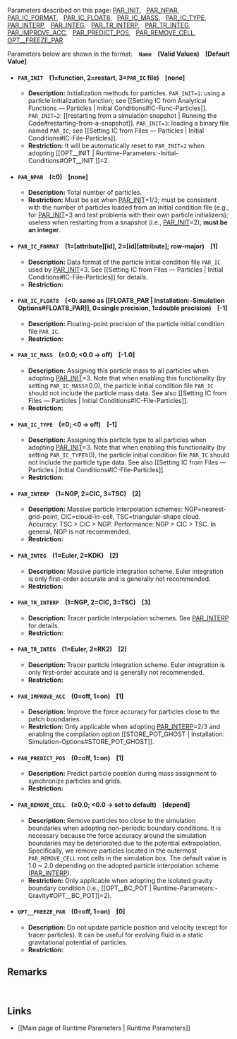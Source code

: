 Parameters described on this page:
[PAR_INIT](#PAR_INIT), &nbsp;
[PAR_NPAR](#PAR_NPAR), &nbsp;
[PAR_IC_FORMAT](#PAR_IC_FORMAT), &nbsp;
[PAR_IC_FLOAT8](#PAR_IC_FLOAT8), &nbsp;
[PAR_IC_MASS](#PAR_IC_MASS), &nbsp;
[PAR_IC_TYPE](#PAR_IC_TYPE), &nbsp;
[PAR_INTERP](#PAR_INTERP), &nbsp;
[PAR_INTEG](#PAR_INTEG), &nbsp;
[PAR_TR_INTERP](#PAR_TR_INTERP), &nbsp;
[PAR_TR_INTEG](#PAR_TR_INTEG), &nbsp;
[PAR_IMPROVE_ACC](#PAR_IMPROVE_ACC), &nbsp;
[PAR_PREDICT_POS](#PAR_PREDICT_POS), &nbsp;
[PAR_REMOVE_CELL](#PAR_REMOVE_CELL), &nbsp;
[OPT__FREEZE_PAR](#OPT__FREEZE_PAR) &nbsp;


Parameters below are shown in the format: &ensp; **`Name` &ensp; (Valid Values) &ensp; [Default Value]**

<a name="PAR_INIT"></a>
* #### `PAR_INIT` &ensp; (1=function, 2=restart, 3=`PAR_IC` file) &ensp; [none]
    * **Description:**
Initialization methods for particles.
`PAR_INIT=1`: using a particle initialization function; see
[[Setting IC from Analytical Functions &#8212; Particles | Initial Conditions#IC-Func-Particles]].
`PAR_INIT=2`:
[[restarting from a simulation snapshot | Running the Code#restarting-from-a-snapshot]].
`PAR_INIT=3`: loading a binary file named `PAR_IC`; see
[[Setting IC from Files &#8212; Particles | Initial Conditions#IC-File-Particles]].
    * **Restriction:**
It will be automatically reset to `PAR_INIT=2` when adopting
[[OPT__INIT | Runtime-Parameters:-Initial-Conditions#OPT__INIT ]]=2.

<a name="PAR_NPAR"></a>
* #### `PAR_NPAR` &ensp; (&#8805;0) &ensp; [none]
    * **Description:**
Total number of particles.
    * **Restriction:**
Must be set when [PAR_INIT](#PAR_INIT)=1/3;
must be consistent with the number of particles loaded from an initial
condition file (e.g., for [PAR_INIT](#PAR_INIT)=3 and test problems
with their own particle initializers);
useless when restarting from a snapshot (i.e., [PAR_INIT](#PAR_INIT)=2);
**must be an integer**.

<a name="PAR_IC_FORMAT"></a>
* #### `PAR_IC_FORMAT` &ensp; (1=[attribute][id], 2=[id][attribute]; row-major) &ensp; [1]
    * **Description:**
Data format of the particle initial condition file `PAR_IC` used by
[PAR_INIT](#PAR_INIT)=3. See
[[Setting IC from Files &#8212; Particles | Initial Conditions#IC-File-Particles]]
for details.
    * **Restriction:**

<a name="PAR_IC_FLOAT8"></a>
* #### `PAR_IC_FLOAT8` &ensp; (<0: same as [[FLOAT8_PAR | Installation:-Simulation Options#FLOAT8_PAR]], 0=single precision, 1=double precision) &ensp; [-1]
    * **Description:**
Floating-point precision of the particle initial condition file `PAR_IC`.
    * **Restriction:**

<a name="PAR_IC_MASS"></a>
* #### `PAR_IC_MASS` &ensp; (&#8805;0.0; <0.0 &#8594; off) &ensp; [-1.0]
    * **Description:**
Assigning this particle mass to all particles when adopting
[PAR_INIT](#PAR_INIT)=3. Note that when enabling this functionality (by setting `PAR_IC_MASS`&#8805;0.0),
the particle initial condition file `PAR_IC` should not include the particle mass data.
See also
[[Setting IC from Files &#8212; Particles | Initial Conditions#IC-File-Particles]].
    * **Restriction:**

<a name="PAR_IC_TYPE"></a>
* #### `PAR_IC_TYPE` &ensp; (&#8805;0; <0 &#8594; off) &ensp; [-1]
    * **Description:**
Assigning this particle type to all particles when adopting
[PAR_INIT](#PAR_INIT)=3. Note that when enabling this functionality (by setting `PAR_IC_TYPE`&#8805;0),
the particle initial condition file `PAR_IC` should not include the particle type data.
See also
[[Setting IC from Files &#8212; Particles | Initial Conditions#IC-File-Particles]].
    * **Restriction:**

<a name="PAR_INTERP"></a>
* #### `PAR_INTERP` &ensp; (1=NGP, 2=CIC, 3=TSC) &ensp; [2]
    * **Description:**
Massive particle interpolation schemes:
NGP=nearest-grid-point, CIC=cloud-in-cell, TSC=triangular-shape cloud.
Accuracy: TSC > CIC > NGP. Performance: NGP > CIC > TSC. In general,
NGP is not recommended.
    * **Restriction:**

<a name="PAR_INTEG"></a>
* #### `PAR_INTEG` &ensp; (1=Euler, 2=KDK) &ensp; [2]
    * **Description:**
Massive particle integration scheme. Euler integration is only first-order accurate
and is generally not recommended.
    * **Restriction:**

<a name="PAR_TR_INTERP"></a>
* #### `PAR_TR_INTERP` &ensp; (1=NGP, 2=CIC, 3=TSC) &ensp; [3]
    * **Description:**
Tracer particle interpolation schemes. See [PAR_INTERP](#PAR_INTERP) for details.
    * **Restriction:**

<a name="PAR_TR_INTEG"></a>
* #### `PAR_TR_INTEG` &ensp; (1=Euler, 2=RK2) &ensp; [2]
    * **Description:**
Tracer particle integration scheme. Euler integration is only first-order accurate
and is generally not recommended.
    * **Restriction:**

<a name="PAR_IMPROVE_ACC"></a>
* #### `PAR_IMPROVE_ACC` &ensp; (0=off, 1=on) &ensp; [1]
    * **Description:**
Improve the force accuracy for particles close to the patch boundaries.
    * **Restriction:**
Only applicable when adopting [PAR_INTERP](#PAR_INTERP)=2/3 and
enabling the compilation option [[STORE_POT_GHOST | Installation: Simulation-Options#STORE_POT_GHOST]].

<a name="PAR_PREDICT_POS"></a>
* #### `PAR_PREDICT_POS` &ensp; (0=off, 1=on) &ensp; [1]
    * **Description:**
Predict particle position during mass assignment to
synchronize particles and grids.
    * **Restriction:**

<a name="PAR_REMOVE_CELL"></a>
* #### `PAR_REMOVE_CELL` &ensp; (&#8805;0.0; <0.0 &#8594; set to default) &ensp; [depend]
    * **Description:**
Remove particles too close to the simulation boundaries when adopting
non-periodic boundary conditions. It is necessary because the force
accuracy around the simulation boundaries may be deteriorated due
to the potential extrapolation. Specifically, we remove particles
located in the outermost `PAR_REMOVE_CELL` root cells in the simulation
box. The default value is 1.0 ~ 2.0 depending on the adopted particle
interpolation scheme ([PAR_INTERP](#PAR_INTERP)).
    * **Restriction:**
Only applicable when adopting the isolated gravity boundary condition
(i.e., [[OPT__BC_POT | Runtime-Parameters:-Gravity#OPT__BC_POT]]=2).

<a name="OPT__FREEZE_PAR"></a>
* #### `OPT__FREEZE_PAR` &ensp; (0=off, 1=on) &ensp; [0]
    * **Description:**
Do not update particle position and velocity (except for tracer particles).
It can be useful for evolving fluid in a static gravitational potential of particles.
    * **Restriction:**


## Remarks


<br>

## Links
* [[Main page of Runtime Parameters | Runtime Parameters]]
